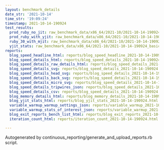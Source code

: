 ```yaml
---
layout: benchmark_details
date_str: '2021-10-14'
time_str: '19:09:24'
timestamp: 2021-10-14-190924
test_results:
  prod_ruby_no_jit: raw_benchmark_data/x86_64/2021-10/2021-10-14-190924_basic_benchmark_prod_ruby_no_jit.json
  prod_ruby_with_yjit: raw_benchmark_data/x86_64/2021-10/2021-10-14-190924_basic_benchmark_prod_ruby_with_yjit.json
  ruby_30_with_mjit: raw_benchmark_data/x86_64/2021-10/2021-10-14-190924_basic_benchmark_ruby_30_with_mjit.json
  yjit_stats: raw_benchmark_data/x86_64/2021-10/2021-10-14-190924_basic_benchmark_yjit_stats.json
reports:
  blog_speed_headline_html: reports/blog_speed_headline_2021-10-14-190924.html
  blog_speed_details_html: reports/blog_speed_details_2021-10-14-190924.html
  blog_speed_details_raw_details_html: reports/blog_speed_details_2021-10-14-190924.raw_details.html
  blog_speed_details_svg: reports/blog_speed_details_2021-10-14-190924.svg
  blog_speed_details_head_svg: reports/blog_speed_details_2021-10-14-190924.head.svg
  blog_speed_details_back_svg: reports/blog_speed_details_2021-10-14-190924.back.svg
  blog_speed_details_micro_svg: reports/blog_speed_details_2021-10-14-190924.micro.svg
  blog_speed_details_tripwires_json: reports/blog_speed_details_2021-10-14-190924.tripwires.json
  blog_speed_details_csv: reports/blog_speed_details_2021-10-14-190924.csv
  blog_memory_details_html: reports/blog_memory_details_2021-10-14-190924.html
  blog_yjit_stats_html: reports/blog_yjit_stats_2021-10-14-190924.html
  variable_warmup_warmup_settings_json: reports/variable_warmup_2021-10-14-190924.warmup_settings.json
  variable_warmup_stats_of_interest_json: reports/variable_warmup_2021-10-14-190924.stats_of_interest.json
  blog_exit_reports_bench_list_html: reports/blog_exit_reports_2021-10-14-190924.bench_list.html
  iteration_count_html: reports/iteration_count_2021-10-14-190924.html

---
```

Autogenerated by continuous_reporting/generate_and_upload_reports.rb script.
